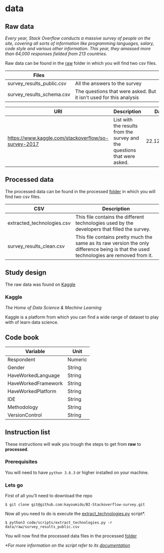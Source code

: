 # data

## Raw data

_Every year, Stack Overflow conducts a massive survey of people on the site, covering all sorts of information like programming languages, salary, code style and various other information. This year, they amassed more than 64,000 responses fielded from 213 countries._

Raw data can be found in the [raw](raw/) folder in which you will find two csv files.

| Files                     |                                                                    |
| ------------------------- | ------------------------------------------------------------------ |
| survey_results_public.csv | All the answers to the survey                                      |
| survey_results_schema.csv | The questions that were asked. But it isn't used for this analysis |

| URI                                                 | Description                                                              | Date       |
| --------------------------------------------------- | ------------------------------------------------------------------------ | ---------- |
| https://www.kaggle.com/stackoverflow/so-survey-2017 | List with the results from the survey and the questions that were asked. | 22.12.2017 |

## Processed data

The processed data can be found in the processed [folder](processed/) in which you will find two csv files.

| CSV                        | Description                                                                                                                             |
| -------------------------- | --------------------------------------------------------------------------------------------------------------------------------------- |
| extracted_technologies.csv | This file contains the different technologies used by the developers that filled the survey.                                            |
| survey_results_clean.csv   | This file contains pretty much the same as its raw version the only difference being is that the used technologies are removed from it. |

## Study design

The raw data was found on [Kaggle](https://kaggle.com/)

### Kaggle

_The Home of Data Science & Machine Learning_

Kaggle is a platform from which you can find a wide range of dataset to play with of learn data science.

## Code book

| Variable            | Unit    |
| ------------------- | ------- |
| Respondent          | Numeric |
| Gender              | String  |
| HaveWorkedLanguage  | String  |
| HaveWorkedFramework | String  |
| HaveWorkedPlatform  | String  |
| IDE                 | String  |
| Methodology         | String  |
| VersionControl      | String  |

## Instruction list

These instructions will walk you trough the steps to get from **raw** to **processed**.

### Prerequisites

You will need to have `python 3.6.3` or higher installed on your machine.

### Lets go

First of all you'll need to download the repo

```
$ git clone git@github.com:kayoumido/BI-Stackoverflow-survey.git
```

Now all you need to do is execute the [extract_technologies.py](../code/scripts/extract_technologies.py) script\*.

```
$ python3 code/scripts/extract_technologies.py -r data/raw/survey_results_public.csv
```

You will now find the processed data files in the processed [folder](processed/)

_\*For more information on the script refer to its [documentation](../code/scripts/readme.md)_
